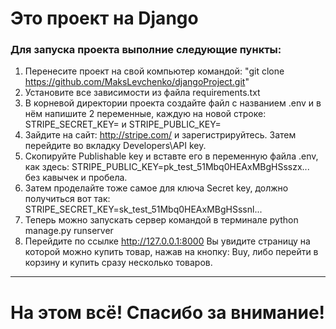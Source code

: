 # Это проект на Django
### Для запуска проекта выполние следующие пункты:

1) Перенесите проект на свой компьютер командой: 
 "git clone https://github.com/MaksLevchenko/djangoProject.git"
2) Установите все зависимости из файла requirements.txt
3) В корневой директории проекта создайте файл с названием .env и в нём напишите 2 переменные, каждую на новой строке: STRIPE_SECRET_KEY= и STRIPE_PUBLIC_KEY=
4) Зайдите на сайт: http://stripe.com/ и зарегистрируйтесь. Затем перейдите во вкладку Developers\API key.
5) Скопируйте Publishable key и вставте его в переменную файла .env, как здесь: STRIPE_PUBLIC_KEY=pk_test_51Mbq0HEAxMBgHSsszx... без кавычек и пробела.
6) Затем проделайте тоже самое для ключа Secret key, должно получиться вот так: STRIPE_SECRET_KEY=sk_test_51Mbq0HEAxMBgHSssnl...
7) Теперь можно запускать сервер командой в терминале python manage.py runserver
8) Перейдите по ссылке http://127.0.0.1:8000 Вы увидите страницу на которой можно купить товар, нажав на кнопку: Buy, либо перейти в корзину и купить сразу несколько товаров.
____
# На этом всё! Спасибо за внимание!